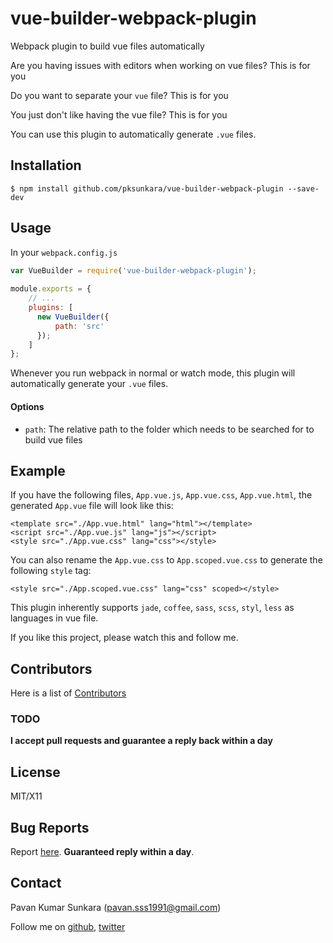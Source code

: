 # vue-builder-webpack-plugin

Webpack plugin to build vue files automatically

Are you having issues with editors when working on vue files? This is for you

Do you want to separate your `vue` file? This is for you

You just don't like having the vue file? This is for you

You can use this plugin to automatically generate `.vue` files.

## Installation

```
$ npm install github.com/pksunkara/vue-builder-webpack-plugin --save-dev
```

## Usage

In your `webpack.config.js`

```js
var VueBuilder = require('vue-builder-webpack-plugin');
 
module.exports = {
    // ... 
    plugins: [
      new VueBuilder({
      	  path: 'src'
      });
    ]
};
```

Whenever you run webpack in normal or watch mode, this plugin will automatically generate your `.vue` files.

#### Options

* `path`: The relative path to the folder which needs to be searched for to build vue files

## Example

If you have the following files, `App.vue.js`, `App.vue.css`, `App.vue.html`, the generated `App.vue` file will look like this:

```vue
<template src="./App.vue.html" lang="html"></template>
<script src="./App.vue.js" lang="js"></script>
<style src="./App.vue.css" lang="css"></style>
```

You can also rename the `App.vue.css` to `App.scoped.vue.css` to generate the following `style` tag:

```vue
<style src="./App.scoped.vue.css" lang="css" scoped></style>
```

This plugin inherently supports `jade`, `coffee`, `sass`, `scss`, `styl`, `less` as languages in vue file.

If you like this project, please watch this and follow me.

## Contributors
Here is a list of [Contributors](http://github.com/pksunkara/vue-builder-webpack-plugin/contributors)

### TODO

__I accept pull requests and guarantee a reply back within a day__

## License
MIT/X11

## Bug Reports
Report [here](http://github.com/pksunkara/vue-builder-webpack-plugin/issues). __Guaranteed reply within a day__.

## Contact
Pavan Kumar Sunkara (pavan.sss1991@gmail.com)

Follow me on [github](https://github.com/users/follow?target=pksunkara), [twitter](http://twitter.com/pksunkara)
